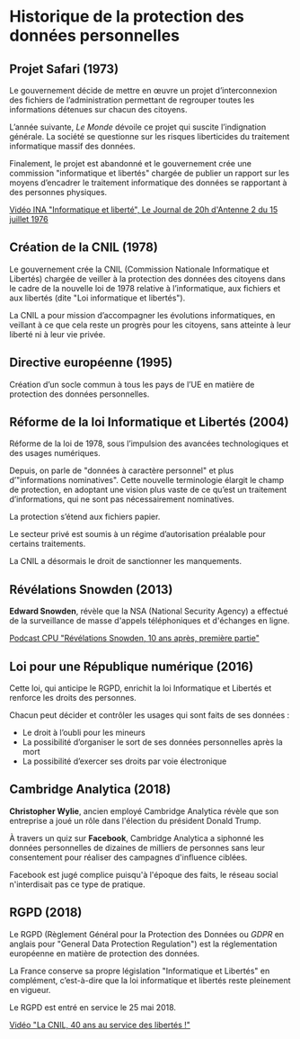 # Historique de la protection des données personnelles

## Projet Safari (1973)

Le gouvernement décide de mettre en œuvre un projet d’interconnexion des fichiers de l’administration permettant de regrouper toutes les informations détenues sur chacun des citoyens.

L’année suivante, *Le Monde* dévoile ce projet qui suscite l’indignation générale. 
La société se questionne sur les risques liberticides du traitement informatique massif des données.

Finalement, le projet est abandonné et le gouvernement crée une commission "informatique et libertés" 
chargée de publier un rapport sur les moyens d’encadrer le traitement informatique des données se rapportant à des personnes physiques.

[Vidéo INA "Informatique et liberté", Le Journal de 20h d'Antenne 2 du 15 juillet 1976](https://www.ina.fr/ina-eclaire-actu/video/cab7600764601/informatique-et-liberte)

## Création de la CNIL (1978)

Le gouvernement crée la CNIL (Commission Nationale Informatique et Libertés) chargée de veiller à la protection des données des citoyens 
dans le cadre de la nouvelle loi de 1978 relative à l’informatique, aux fichiers et aux libertés (dite "Loi informatique et libertés").

La CNIL a pour mission d’accompagner les évolutions informatiques, en veillant à ce que cela reste un
progrès pour les citoyens, sans atteinte à leur liberté ni à leur vie privée.

## Directive européenne (1995)

Création d’un socle commun à tous les pays de l’UE en matière de protection des données personnelles.

## Réforme de la loi Informatique et Libertés (2004)

Réforme de la loi de 1978, sous l’impulsion des avancées technologiques et des usages numériques.

Depuis, on parle de "données à caractère personnel" et plus d’"informations nominatives". 
Cette nouvelle terminologie élargit le champ de protection, en adoptant une vision plus vaste de ce qu’est un traitement d’informations, qui ne sont pas nécessairement nominatives.

La protection s’étend aux fichiers papier.

Le secteur privé est soumis à un régime d’autorisation préalable pour certains traitements.

La CNIL a désormais le droit de sanctionner les manquements.

## Révélations Snowden (2013)

**Edward Snowden**, révèle que la NSA (National Security Agency) a effectué de la surveillance de masse d'appels téléphoniques et d'échanges en ligne.

[Podcast CPU "Révélations Snowden, 10 ans après, première partie"](https://cpu.dascritch.net/post/2023/06/01/Ex0207-R%C3%A9v%C3%A9lations-Snowden,-10-ans-apr%C3%A8s,-premi%C3%A8re-partie)

## Loi pour une République numérique (2016)

Cette loi, qui anticipe le RGPD, enrichit la loi Informatique et Libertés et renforce les droits des personnes. 

Chacun peut décider et contrôler les usages qui sont faits de ses données :

- Le droit à l’oubli pour les mineurs
- La possibilité d’organiser le sort de ses données personnelles après la mort
- La possibilité d’exercer ses droits par voie électronique

## Cambridge Analytica (2018)

**Christopher Wylie**, ancien employé Cambridge Analytica révèle que son entreprise a joué un rôle dans l'élection du président Donald Trump.

À travers un quiz sur **Facebook**, Cambridge Analytica a siphonné les données personnelles de dizaines de milliers de personnes 
sans leur consentement pour réaliser des campagnes d'influence ciblées.

Facebook est jugé complice puisqu'à l'époque des faits, le réseau social n'interdisait pas ce type de pratique.

## RGPD (2018)

Le RGPD (Règlement Général pour la Protection des Données ou *GDPR* en anglais pour "General Data Protection Regulation") est la réglementation européenne en matière de protection
des données.

La France conserve sa propre législation "Informatique et Libertés" en complément, c’est-à-dire que la loi informatique et libertés reste pleinement en vigueur.

Le RGPD est entré en service le 25 mai 2018.

[Vidéo "La CNIL, 40 ans au service des libertés !"](https://www.youtube.com/watch?v=Th-rzrc3488)
